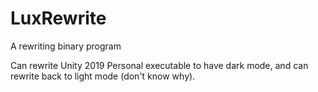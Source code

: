 # LuxRewrite

A rewriting binary program

Can rewrite Unity 2019 Personal executable to have dark mode, and can rewrite back to light mode (don't know why).
